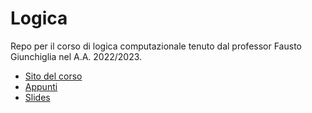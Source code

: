 # Logica
Repo per il corso di logica computazionale tenuto dal professor Fausto Giunchiglia nel A.A. 2022/2023.  

+ [Sito del corso](https://datascientia.education/cl/)  
+ [Appunti](./appunti/)  
+ [Slides](./slides/)  
